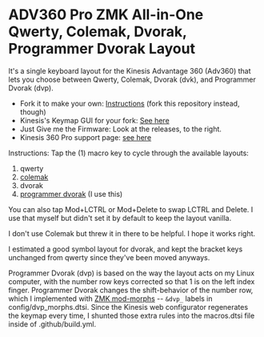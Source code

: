# ADV360 Pro ZMK All-in-One Qwerty, Colemak, Dvorak, Programmer Dvorak Layout

It's a single keyboard layout for the Kinesis Advantage 360 (Adv360) that lets you choose between Qwerty, Colemak, Dvorak (dvk), and Programmer Dvorak (dvp).

- Fork it to make your own: [Instructions](https://github.com/KinesisCorporation/Adv360-Pro-ZMK
) (fork this repository instead, though)
- Kinesis's Keymap GUI for your fork: [See here](https://kinesiscorporation.github.io/Adv360-Pro-GUI)
- Just Give me the Firmware: Look at the releases, to the right.
- Kinesis 360 Pro support page: [see here](https://kinesis-ergo.com/support/kb360pro/)

Instructions: Tap the (1) macro key to cycle through the available layouts:

1. qwerty
2. [colemak](colemak.com)
3. dvorak
4. [programmer dvorak](https://www.kaufmann.no/roland/dvorak/) (I use this)

You can also tap Mod+LCTRL or Mod+Delete to swap LCTRL and Delete. I use that myself but didn't set it by default to keep the layout vanilla.

I don't use Colemak but threw it in there to be helpful. I hope it works right.

I estimated a good symbol layout for dvorak, and kept the bracket keys unchanged from qwerty since they've been moved anyways.

Programmer Dvorak (dvp) is based on the way the layout acts on my Linux computer, with the number row keys corrected so that 1 is on the left index finger. Programmer Dvorak changes the shift-behavior of the number row, which I implemented with [ZMK mod-morphs](https://zmk.dev/docs/behaviors/mod-morph) -- `&dvp_` labels in config/dvp_morphs.dtsi. Since the Kinesis web configurator regenerates the keymap every time, I shunted those extra rules into the macros.dtsi file inside of .github/build.yml.
